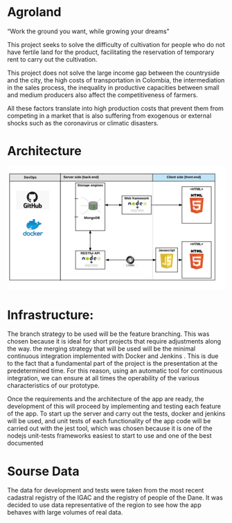 # Agroland
“Work the ground you want, while growing your dreams”

This project seeks to solve the difficulty of cultivation for people who do not have fertile land for the product, facilitating the reservation of temporary rent to carry out the cultivation.

This project does not solve the large income gap between the countryside and the city, the high costs of transportation in Colombia, the intermediation in the sales process, the inequality in productive capacities between small and medium producers also affect the competitiveness of farmers.

All these factors translate into high production costs that prevent them from competing in a market that is also suffering from exogenous or external shocks such as the coronavirus or climatic disasters.

# Architecture
![Alt text](web_static/images/2.jpg)

# Infrastructure:

The branch strategy to be used will be the feature branching. This was chosen because it is ideal for short projects that require adjustments along the way. the merging strategy that will be used will be the minimal continuous integration implemented with Docker and Jenkins . This is due to the fact that a fundamental part of the project is the presentation at the predetermined time. For this reason, using an automatic tool for continuous integration, we can ensure at all times the operability of the various characteristics of our prototype.

Once the requirements and the architecture of the app are ready, the development of this will proceed by implementing and testing each feature of the app. To start up the server and carry out the tests, docker and jenkins will be used, and unit tests of each functionality of the app code will be carried out with the jest tool, which was chosen because it is one of the nodejs unit-tests frameworks easiest to start to use and one of the best documented

# Sourse Data
The data for development and tests were taken from the most recent cadastral registry of the IGAC and the registry of people of the Dane. It was decided to use data representative of the region to see how the app behaves with large volumes of real data.

